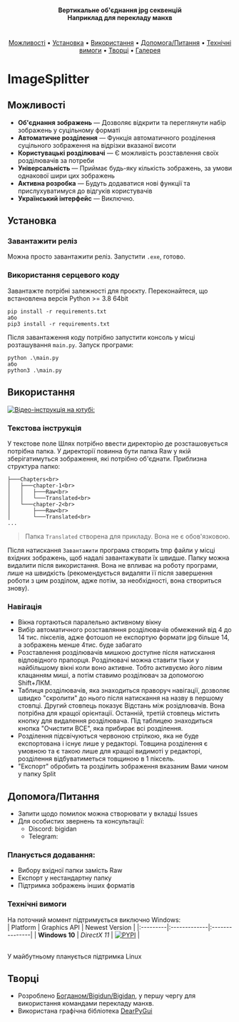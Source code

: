 <h4 align="center">Вертикальне об'єднання jpg секвенцій<br>Наприклад для перекладу манхв</h4>

<h1></h1>


<p align="center">
  <a href="#можливості">Можливості</a> •
  <a href="#установка">Установка</a> •
  <a href="#використання">Використання</a> • 
  <a href="#допомогапитання">Допомога/Питання</a> •
  <a href="#nехнічнівимоги">Технічні вимоги</a> •
  <a href="#творці">Творці</a> •
  <a href="#gallery">Галерея</a>
</p>

<h1></h1>


# ImageSplitter
## Можливості  
- **Об'єднання зображень** — Дозволяє відкрити та переглянути набір зображень у суцільному форматі
- **Автоматичне розділення** —  Функція автоматичного розділення суцільного зображення на відрізки вказаної висоти
- **Користувацькі розділювачі** —  Є можливість розставлення своїх розділювачів за потреби
- **Універсальність** — Приймає будь-яку кількість зображень, за умови однакової шири цих зображень
- **Активна розробка** — Будуть додаватися нові функції та прислухуватимуся до відгуків користувачів
- **Український інтерфейс** — Виключно.

## Установка

### Завантажити реліз

Можна просто завантажити реліз. Запустити `.exe`, готово.

### Використання серцевого коду
Завантажте потрібні залежності для проєкту. Переконайтеся, що встановлена версія Python >= 3.8 64bit
 ```
 pip install -r requirements.txt
 або
 pip3 install -r requirements.txt
 ```
Після завантаження коду потрібно запустити консоль у місці розташування `main.py`. 
Запуск програми:
 ```
 python .\main.py
 або
 python3 .\main.py
 ```

## Використання
 [![Відео-інструкція на ютубі:](https://img.shields.io/badge/-Відеоінструкція_на_ютубі-090909?style=for-the-badge&logo=YouTube)]()<br/>
 ### Текстова інструкція
У текстове поле Шлях потрібно ввести директорію де розсташовується потрібна папка. У директорії повинна бути папка Raw у якій зберігатимуться зображення, які потрібно об'єднати.
Приблизна структура папко:
```
├───Chapters<br>
│   ├───chapter-1<br>
│   │   ├───Raw<br>
│   │   └───Translated<br>
│   └───chapter-2<br>
│       ├───Raw<br>
│       └───Translated<br>
...
```
>Папка `Translated` створена для прикладу. Вона не є обов'язковою.

Після натискання `Завантажити` програма створить tmp файли у місці вхідних зображень, щоб надалі завантажувати їх швидше. Папку можна видалити після використання. Вона не впливає на роботу програми, лише на швидкість (рекомендується видаляти її після завершення роботи з цим розділом, адже потім, за необхідності, вона створиться знову).

### Навігація

- Вікна гортаються паралельно активному вікну
- Вибір автоматичного розставляння розділювачів обмежений від 4 до 14 тис. пікселів, адже фотошоп не експортую формати jpg більше 14, а зображень менше 4тис. буде забагато
- Розставлення розділювачів мишкою доступне після натискання відповідного прапорця. Розділювачі можна ставити тіьки у найбільшому вікні коли воно активне. Тобто активуємо його лівим клацанням миші, а потім ставимо розділювач за допомогою Shift+ЛКМ.
- Таблиця розділювачів, яка знаходиться праворуч навігації, дозволяє швидко "скролити" до нього після натискання на назву в першому стовпці. Другий стовпець показує Відстань між розідлювачів. Вона потрібна для кращої орієнтації. Останній, третій стовпець містить кнопку для видалення розділювача. Під таблицею знаходиться кнопка "Очистити ВСЕ", яка прибирає всі розділення.
- Розділення підсвічуються червоною стрілкою, яка не буде експортована і існує лише у редакторі. Товщина розділення є умовною та є такою лише для кращої видимоті у редакторі, розділення відбуватиметься товщиною в 1 піксель.
- "Експорт" обробить та розділить зображення вказаним Вами чином у папку Split

## Допомога/Питання
- Запити щодо помилок можна створювати у вкладці Issues
- Для особистих звернень та консультації:
    - Discord: bigidan
    - Telegram:

### Планується додавання:
- Вибору вхідної папки замість Raw
- Експорт у нестандартну папку
- Підтримка зображень інших форматів

### Технічні вимоги
На поточний момент підтримується виключно Windows:<br>
| Platform | Graphics API | Newest Version |
|:---------|:-------------|:---------------|
| **Windows 10** | _DirectX 11_ | [![PYPI](https://img.shields.io/pypi/v/dearpygui)](https://pypi.org/project/dearpygui/) |

<br>У майбутньому планується підтримка Linux

## Творці

- Розроблено [Богданом/Bigidun/Bigidan](https://github.com/Bigidan), у першу чергу для використання командами перекладу манхв.
- Використана графічна бібліотека [DearPyGui](https://github.com/hoffstadt/DearPyGui/tree/master)

